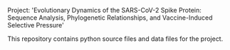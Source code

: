 Project: 'Evolutionary Dynamics of the SARS-CoV-2 Spike Protein: Sequence Analysis, Phylogenetic Relationships, and Vaccine-Induced Selective Pressure'

This repository contains python source files and data files for the project.
